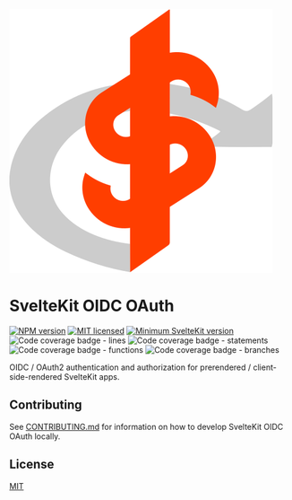 ![Logo](./static/sk-oidc-oauth.svg)

# SvelteKit OIDC OAuth

[![NPM version](https://badgen.net/npm/v/sk-oidc-oauth)](https://www.npmjs.com/package/sk-oidc-oauth)
[![MIT licensed](https://badgen.net/npm/license/sk-oidc-oauth)](./LICENSE)
[![Minimum SvelteKit version](https://badgen.net/badge/SvelteKit/>=1.20.4/ff3e00)](https://kit.svelte.dev/)
<br>
![Code coverage badge - lines](https://gist.githubusercontent.com/ZachScroggins/b8b49faa30e1c89ee7edefe90be9ca6f/raw/lines-badge.svg)
![Code coverage badge - statements](https://gist.githubusercontent.com/ZachScroggins/b8b49faa30e1c89ee7edefe90be9ca6f/raw/statements-badge.svg)
![Code coverage badge - functions](https://gist.githubusercontent.com/ZachScroggins/b8b49faa30e1c89ee7edefe90be9ca6f/raw/functions-badge.svg)
![Code coverage badge - branches](https://gist.githubusercontent.com/ZachScroggins/b8b49faa30e1c89ee7edefe90be9ca6f/raw/branches-badge.svg)

OIDC / OAuth2 authentication and authorization for prerendered / client-side-rendered SvelteKit apps.

## Contributing

See [CONTRIBUTING.md](./CONTRIBUTING.md) for information on how to develop SvelteKit OIDC OAuth locally.

## License

[MIT](LICENSE)
